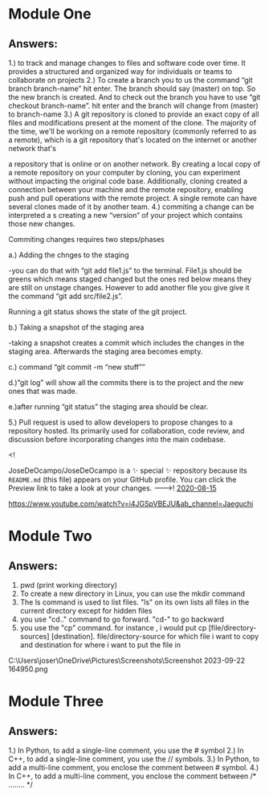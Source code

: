# <JoseDeOcampo> Module One

## Answers:

1.) to track and manage changes to files and software code over time. It provides a structured and organized way for individuals or teams to collaborate on projects
2.) To create a branch you to us the command “git branch branch-name” hit enter. The branch should say (master) on top. So the new branch is created. And to check out the branch you have to use “git checkout branch-name”. hit enter and the branch will change from (master) to branch-name
3.) A git repository is cloned to provide an exact copy of all files and modifications present at the moment of the clone. The majority of the time, we'll be working on a remote repository (commonly referred to as a remote), which is a git repository that's located on the internet or another network that's

a repository that is online or on another network. By creating a local copy of a remote repository on your computer by cloning, you can experiment without impacting the original code base. Additionally, cloning created a connection between your machine and the remote repository, enabling push and pull operations with the remote project. A single remote can have several clones made of it by another team.
4.) commiting a change can be interpreted a s creating a new “version” of your project which contains those new changes.

Commiting changes requires two steps/phases

a.) Adding the chnges to the staging

-you can do that with “git add file1.js” to the terminal. File1.js should be greens which means staged changed but the ones red below means they are still on unstage changes. However to add another file you give give it the command “git add src/file2.js”.

Running a git status shows the state of the git project.

b.) Taking a snapshot of the staging area

-taking a snapshot creates a commit which includes the changes in the staging area. Afterwards the staging area becomes empty.

c.) command “git commit -m “new stuff””

d.)”git log” will show all the commits there is to the project and the new ones that was made.

e.)after running “git status” the staging area should be clear.

5.) Pull request is used to allow developers to propose changes to a repository hosted. Its primarily used for collaboration, code review, and discussion before incorporating changes into the main codebase.

<!


JoseDeOcampo/JoseDeOcampo is a ✨ special ✨ repository because its `README.md` (this file) appears on your GitHub profile.
You can click the Preview link to take a look at your changes.
--->!
[2020-08-15](https://github.com/JoseDeOcampo/JoseDeOcampo/assets/144511160/c533537c-60c5-47f4-9d0c-e17d9671f766)

https://www.youtube.com/watch?v=i4JGSpVBEJU&ab_channel=Jaeguchi




# <JoseDeOcampo> Module Two

## Answers: 

1. pwd (print working directory)
2. To create a new directory in Linux, you can use the mkdir command
3. The ls command is used to list files. "ls" on its own lists all files in the current directory except for hidden files
4. you use "cd.." command to go forward. "cd-" to go backward
5. you use the "cp" command. for instance , i would put cp [file/directory-sources] [destination]. file/directory-source for which file i want to copy and destination for where i want to put the file in

C:\Users\joser\OneDrive\Pictures\Screenshots\Screenshot 2023-09-22 164950.png




# <JoseDeOcampo> Module Three

## Answers:

1.) In Python, to add a single-line comment, you use the # symbol
2.) In C++, to add a single-line comment, you use the // symbols.
3.) In Python, to add a multi-line comment, you enclose the comment between # symbol.
4.) In C++, to add a multi-line comment, you enclose the comment between /* ........ */

